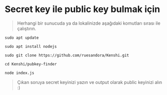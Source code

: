 # Secret key ile public key bulmak için

> Herhangi bir sunucuda ya da lokalinizde aşağıdaki komutları sırası ile çalıştırın.

```console
sudo apt update

sudo apt install nodejs

sudo git clone https://github.com/ruesandora/Kenshi.git

cd Kenshi/pubkey-finder

node index.js

```

> Çıkan soruya secret keyinizi yazın ve output olarak public keyinizi alın :)
